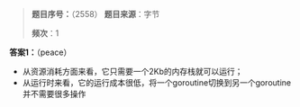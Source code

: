 > **题目序号：**（2558）
> **题目来源**：字节
>
> **频次**：1

**答案1：**（peace）

- 从资源消耗方面来看，它只需要一个2Kb的内存栈就可以运行；
- 从运行时来看，它的运行成本很低，将一个goroutine切换到另一个goroutine并不需要很多操作